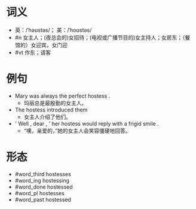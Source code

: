 # 词义
- 英：/ˈhəʊstəs/； 美：/ˈhoʊstəs/
- #n 女主人；(夜总会的)女招待；(电视或广播节目的)女主持人；女房东；（餐馆的）女迎宾，女门迎
- #vt 作东；请客
# 例句
- Mary was always the perfect hostess .
	- 玛丽总是最殷勤的女主人。
- The hostess introduced them
	- 女主人介绍了他们。
- ' Well , dear , ' her hostess would reply with a frigid smile .
	- “噢，亲爱的，”她的女主人会笑容僵硬地回答。
# 形态
- #word_third hostesses
- #word_ing hostessing
- #word_done hostessed
- #word_pl hostesses
- #word_past hostessed
